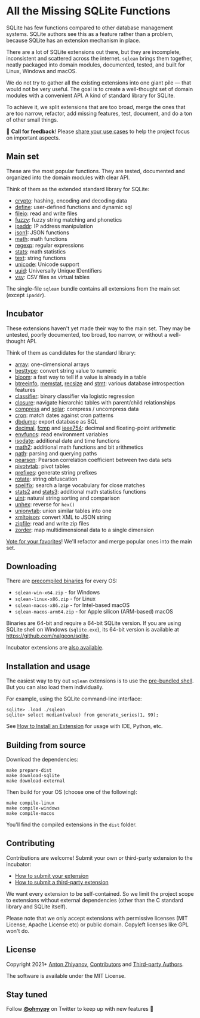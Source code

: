 # All the Missing SQLite Functions

SQLite has few functions compared to other database management systems. SQLite authors see this as a feature rather than a problem, because SQLite has an extension mechanism in place.

There are a lot of SQLite extensions out there, but they are incomplete, inconsistent and scattered across the internet. `sqlean` brings them together, neatly packaged into domain modules, documented, tested, and built for Linux, Windows and macOS.

We do not try to gather all the existing extensions into one giant pile — that would not be very useful. The goal is to create a well-thought set of domain modules with a convenient API. A kind of standard library for SQLite.

To achieve it, we split extensions that are too broad, merge the ones that are too narrow, refactor, add missing features, test, document, and do a ton of other small things.

🌟 **Call for feedback**! Please [share your use cases](https://github.com/nalgeon/sqlean/issues/81) to help the project focus on important aspects.

## Main set

These are the most popular functions. They are tested, documented and organized into the domain modules with clear API.

Think of them as the extended standard library for SQLite:

-   [crypto](docs/crypto.md): hashing, encoding and decoding data
-   [define](docs/define.md): user-defined functions and dynamic sql
-   [fileio](docs/fileio.md): read and write files
-   [fuzzy](docs/fuzzy.md): fuzzy string matching and phonetics
-   [ipaddr](docs/ipaddr.md): IP address manipulation
-   [json1](docs/json1.md): JSON functions
-   [math](docs/math.md): math functions
-   [regexp](docs/regexp.md): regular expressions
-   [stats](docs/stats.md): math statistics
-   [text](docs/text.md): string functions
-   [unicode](docs/unicode.md): Unicode support
-   [uuid](docs/uuid.md): Universally Unique IDentifiers
-   [vsv](docs/vsv.md): CSV files as virtual tables

The single-file `sqlean` bundle contains all extensions from the main set (except `ipaddr`).

## Incubator

These extensions haven't yet made their way to the main set. They may be untested, poorly documented, too broad, too narrow, or without a well-thought API.

Think of them as candidates for the standard library:

-   [array](https://github.com/nalgeon/sqlean/issues/27#issuecomment-1004109889): one-dimensional arrays
-   [besttype](https://github.com/nalgeon/sqlean/issues/27#issuecomment-999732640): convert string value to numeric
-   [bloom](https://github.com/nalgeon/sqlean/issues/27#issuecomment-1002267134): a fast way to tell if a value is already in a table
-   [btreeinfo](https://github.com/nalgeon/sqlean/issues/27#issuecomment-1004896027), [memstat](https://github.com/nalgeon/sqlean/issues/27#issuecomment-1007421989), [recsize](https://github.com/nalgeon/sqlean/issues/27#issuecomment-999732907) and [stmt](https://github.com/nalgeon/sqlean/issues/27#issuecomment-1007654407): various database introspection features
-   [classifier](https://github.com/nalgeon/sqlean/issues/27#issuecomment-1001239676): binary classifier via logistic regression
-   [closure](https://github.com/nalgeon/sqlean/issues/27#issuecomment-1004931771): navigate hierarchic tables with parent/child relationships
-   [compress](https://github.com/nalgeon/sqlean/issues/27#issuecomment-1000937999) and [sqlar](https://github.com/nalgeon/sqlean/issues/27#issuecomment-1000938046): compress / uncompress data
-   [cron](https://github.com/nalgeon/sqlean/issues/27#issuecomment-997427979): match dates against cron patterns
-   [dbdump](https://github.com/nalgeon/sqlean/issues/27#issuecomment-1006791300): export database as SQL
-   [decimal](https://github.com/nalgeon/sqlean/issues/27#issuecomment-1007348326), [fcmp](https://github.com/nalgeon/sqlean/issues/27#issuecomment-997482625) and [ieee754](https://github.com/nalgeon/sqlean/issues/27#issuecomment-1007375162): decimal and floating-point arithmetic
-   [envfuncs](https://github.com/nalgeon/sqlean/issues/27#issuecomment-997423609): read environment variables
-   [isodate](https://github.com/nalgeon/sqlean/issues/27#issuecomment-998138191): additional date and time functions
-   [math2](https://github.com/nalgeon/sqlean/issues/27#issuecomment-999128539): additional math functions and bit arithmetics
-   [path](https://github.com/nalgeon/sqlean/issues/27#issuecomment-1252243356): parsing and querying paths
-   [pearson](https://github.com/nalgeon/sqlean/issues/27#issuecomment-997417836): Pearson correlation coefficient between two data sets
-   [pivotvtab](https://github.com/nalgeon/sqlean/issues/27#issuecomment-997052157): pivot tables
-   [prefixes](https://github.com/nalgeon/sqlean/issues/27#issuecomment-1007464840): generate string prefixes
-   [rotate](https://github.com/nalgeon/sqlean/issues/27#issuecomment-1007500659): string obfuscation
-   [spellfix](https://github.com/nalgeon/sqlean/issues/27#issuecomment-1002297477): search a large vocabulary for close matches
-   [stats2](https://github.com/nalgeon/sqlean/issues/27#issuecomment-1000902666) and [stats3](https://github.com/nalgeon/sqlean/issues/27#issuecomment-1002703581): additional math statistics functions
-   [uint](https://github.com/nalgeon/sqlean/issues/27#issuecomment-1001232670): natural string sorting and comparison
-   [unhex](https://github.com/nalgeon/sqlean/issues/27#issuecomment-997432989): reverse for `hex()`
-   [unionvtab](https://github.com/nalgeon/sqlean/issues/27#issuecomment-1007687162): union similar tables into one
-   [xmltojson](https://github.com/nalgeon/sqlean/issues/27#issuecomment-997018486): convert XML to JSON string
-   [zipfile](https://github.com/nalgeon/sqlean/issues/27#issuecomment-1001190336): read and write zip files
-   [zorder](https://github.com/nalgeon/sqlean/issues/27#issuecomment-1007733209): map multidimensional data to a single dimension

[Vote for your favorites](https://github.com/nalgeon/sqlean/issues/27)! We'll refactor and merge popular ones into the main set.

## Downloading

There are [precompiled binaries](https://github.com/nalgeon/sqlean/releases/latest) for every OS:

-   `sqlean-win-x64.zip` - for Windows
-   `sqlean-linux-x86.zip` - for Linux
-   `sqlean-macos-x86.zip` - for Intel-based macOS
-   `sqlean-macos-arm64.zip` - for Apple silicon (ARM-based) macOS

Binaries are 64-bit and require a 64-bit SQLite version. If you are using SQLite shell on Windows (`sqlite.exe`), its 64-bit version is available at https://github.com/nalgeon/sqlite.

Incubator extensions are [also available](https://github.com/nalgeon/sqlean/releases/tag/incubator).

## Installation and usage

The easiest way to try out `sqlean` extensions is to use the [pre-bundled shell](docs/shell.md). But you can also load them individually.

For example, using the SQLite command-line interface:

```
sqlite> .load ./sqlean
sqlite> select median(value) from generate_series(1, 99);
```

See [How to Install an Extension](docs/install.md) for usage with IDE, Python, etc.

## Building from source

Download the dependencies:

```
make prepare-dist
make download-sqlite
make download-external
```

Then build for your OS (choose one of the following):

```
make compile-linux
make compile-windows
make compile-macos
```

You'll find the compiled extensions in the `dist` folder.

## Contributing

Contributions are welcome! Submit your own or third-party extension to the incubator:

-   [How to submit your extension](https://github.com/nalgeon/sqlean/blob/incubator/docs/submit.md)
-   [How to submit a third-party extension](https://github.com/nalgeon/sqlean/blob/incubator/docs/external.md)

We want every extension to be self-contained. So we limit the project scope to extensions without external dependencies (other than the C standard library and SQLite itself).

Please note that we only accept extensions with permissive licenses (MIT License, Apache License etc) or public domain. Copyleft licenses like GPL won't do.

## License

Copyright 2021+ [Anton Zhiyanov](https://antonz.org/), [Contributors](https://github.com/nalgeon/sqlean/graphs/contributors) and [Third-party Authors](docs/third-party.md).

The software is available under the MIT License.

## Stay tuned

Follow [**@ohmypy**](https://twitter.com/ohmypy) on Twitter to keep up with new features 🚀
